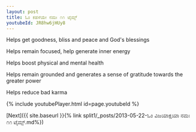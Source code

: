 ```yaml
---
layout: post
title: ಓಂ ಕಹಳೆಯೇ ನಮಃ ೧೧ ಟೈಮ್ಸ್
youtubeId: JR8hw6jHUy8
---
```

 
 
Helps get goodness, bliss and peace and God's blessings
 
Helps remain focused, help generate inner energy 
 
Helps boost physical and mental health 
 
Helps remain grounded and generates a sense of gratitude towards the greater power 
 
Helps reduce bad karma
 
 
 
 


{% include youtubePlayer.html id=page.youtubeId %}
 
[Next]({{ site.baseurl }}{% link  split1/_posts/2013-05-22-ಓಂ ವಿಜಯಾಕ್ಷಯಾ ನಮಃ ೧೧ ಟೈಮ್ಸ್.md%})
 
